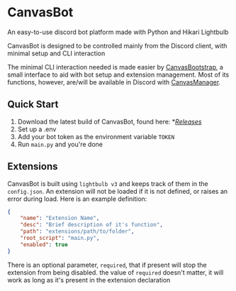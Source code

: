 # CanvasBot

[Releases]: https://github.com/Hyjaxaru/CanvasBot/releases

[CanvasBootstrap]: #CvsBootstrap
[CanvasManager]: #CvsManager

An easy-to-use discord bot platform made with Python and Hikari Lightbulb

CanvasBot is designed to be controlled mainly from the Discord client, with minimal setup and CLI interaction

The minimal CLI interaction needed is made easier by [CanvasBootstrap], a small interface to aid with bot setup and extension management. Most of its functions, however, are/will be available in Discord with [CanvasManager].

## Quick Start

1. Download the latest build of CanvasBot, found here: **[Releases]*
2. Set up a .env
3. Add your bot token as the environment variable `TOKEN`
4. Run `main.py` and you're done

## Extensions

CanvasBot is built using `lightbulb v3` and keeps track of them in the `config.json`. An extension will not be loaded if it is not defined, or raises an error during load. Here is an example definition:

```json
{
    "name": "Extension Name",
    "desc": "Brief description of it's function",
    "path": "extensions/path/to/folder",
    "root_script": "main.py",
    "enabled": true
}
```

There is an optional parameter, `required`, that if present will stop the extension from being disabled. the value of `required` doesn't matter, it will work as long as it's present in the extension declaration
